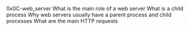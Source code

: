 0x0C-web_server
What is the main role of a web server
What is a child process
Why web servers usually have a parent process and child processes
What are the main HTTP requests
